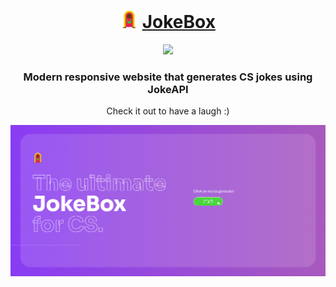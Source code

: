 
<div align="center">
  <h1>
      <img src="src/logo.png" alt="JokeBox Icon" height="28px">
      <a href="https://maggyprotasio.github.io/JokeBox/">JokeBox</a>
  </h1>
<a href="https://www.triumphmayflowerclub.com/news/2018/03/launchofthenewclubwebsite">
            <img src="https://img.shields.io/badge/launched-march%202018-teal">
        </a>
  <h3>Modern responsive website that generates CS jokes using JokeAPI</h3>
  <p>Check it out to have a laugh :) </p>
  <a href="https://maggyprotasio.github.io/JokeBox/">
      <img src="src/screenshot1.jpg">
  </a>
  
</div>
